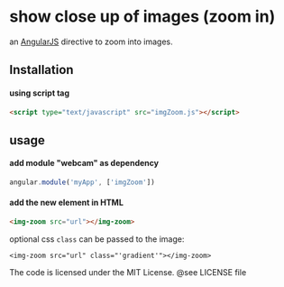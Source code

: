 # show close up of images (zoom in)


an [AngularJS](http://angularjs.org/) directive to zoom into images.


## Installation

#### using script tag
```html
<script type="text/javascript" src="imgZoom.js"></script>
```

## usage

#### add module "webcam" as dependency
```js
angular.module('myApp', ['imgZoom'])
```

#### add the new element in HTML
```html
<img-zoom src="url"></img-zoom>
```
optional css ```class``` can be passed to the image:
```
<img-zoom src="url" class="'gradient'"></img-zoom>
```
The code is licensed under the MIT License. @see LICENSE file